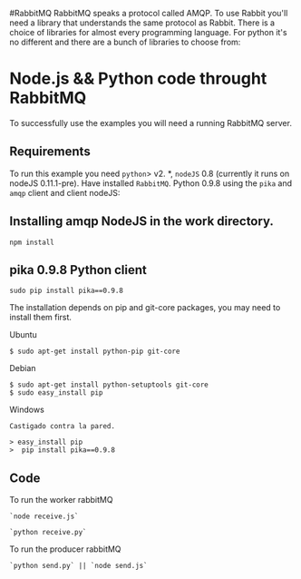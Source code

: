 #RabbitMQ
RabbitMQ speaks a protocol called AMQP. To use Rabbit you'll need a library that
understands the same protocol as Rabbit. There is a choice of libraries for almost
every programming language. For python it's no different and there are a bunch of 
libraries to choose from:


# Node.js && Python code throught RabbitMQ 

 
To successfully use the examples you will need a running RabbitMQ server.

 

## Requirements

To run this example you need `python`> v2. *, `nodeJS` 0.8 (currently it runs on nodeJS 0.11.1-pre). Have installed `RabbitMQ`. Python 0.9.8 using the `pika` and `amqp` client and client nodeJS:


## Installing amqp NodeJS in the work directory.

 	npm install

## pika 0.9.8 Python client 

 	sudo pip install pika==0.9.8

 The installation depends on pip and git-core packages, you may need to install them first.

 Ubuntu

 	$ sudo apt-get install python-pip git-core

 Debian

	$ sudo apt-get install python-setuptools git-core
	$ sudo easy_install pip

 Windows

	Castigado contra la pared.

	> easy_install pip
	>  pip install pika==0.9.8


## Code

To run the worker rabbitMQ 

	`node receive.js`

	`python receive.py`

To run the producer rabbitMQ 

	`python send.py` || `node send.js` 
 
